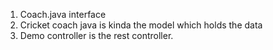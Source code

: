 1. Coach.java interface
2. Cricket coach java is kinda the model which holds the data
3. Demo controller is the rest controller. 
